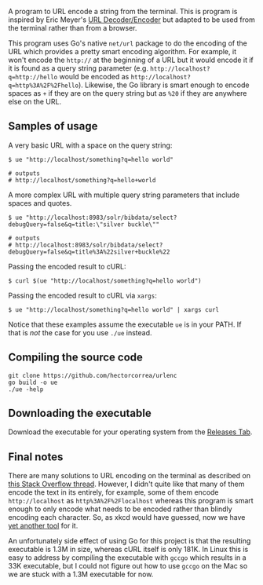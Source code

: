 A program to URL encode a string from the terminal. This is program is inspired by Eric Meyer's [URL Decoder/Encoder](https://meyerweb.com/eric/tools/dencoder/) but adapted to be used from the terminal rather than from a browser.

This program uses Go's native `net/url` package to do the encoding of the URL which provides a pretty smart encoding algorithm. For example, it won't encode the `http://` at the beginning of a URL but it would encode it if it is found as a query string parameter (e.g. `http://localhost?q=http://hello` would be encoded as `http://localhost?q=http%3A%2F%2Fhello`). Likewise, the Go library is smart enough to encode spaces as `+` if they are on the query string but as `%20` if they are anywhere else on the URL.

## Samples of usage
A very basic URL with a space on the query string:

```
$ ue "http://localhost/something?q=hello world"

# outputs
# http://localhost/something?q=hello+world
```

A more complex URL with multiple query string parameters that include spaces and quotes.

```
$ ue "http://localhost:8983/solr/bibdata/select?debugQuery=false&q=title:\"silver buckle\""

# outputs
# http://localhost:8983/solr/bibdata/select?debugQuery=false&q=title%3A%22silver+buckle%22
```

Passing the encoded result to cURL:

```
$ curl $(ue "http://localhost/something?q=hello world")
```

Passing the encoded result to cURL via `xargs`:

```
$ ue "http://localhost/something?q=hello world" | xargs curl
```

Notice that these examples assume the executable `ue` is in your PATH. If that is *not* the case for you use `./ue` instead.


## Compiling the source code
```
git clone https://github.com/hectorcorrea/urlenc
go build -o ue
./ue -help
```

## Downloading the executable
Download the executable for your operating system from the [Releases Tab](https://github.com/hectorcorrea/urlenc/releases).


## Final notes
There are many solutions to URL encoding on the terminal as described on [this Stack Overflow thread](https://stackoverflow.com/questions/296536/how-to-urlencode-data-for-curl-command). However, I didn't quite like that many of them encode the text in its entirely, for example, some of them encode `http://localhost` as `http%3A%2F%2Flocalhost` whereas this program is smart enough to only encode what needs to be encoded rather than blindly encoding each character. So, as xkcd would have guessed, now we have [yet another tool](https://xkcd.com/927/) for it.

An unfortunately side effect of using Go for this project is that the resulting executable is 1.3M in size, whereas cURL itself is only 181K. In Linux this is easy to address by compiling the executable with `gccgo` which results in a 33K executable, but I could not figure out how to use `gccgo` on the Mac so we are stuck with a 1.3M executable for now.
